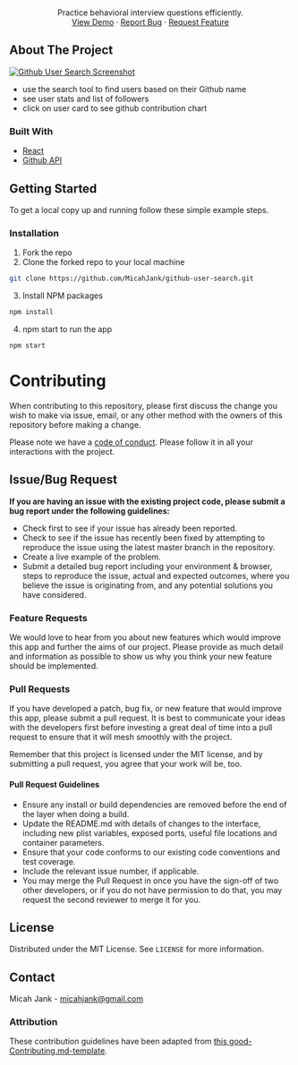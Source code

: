 <!-- PROJECT SHIELDS -->
<!--
*** I'm using markdown "reference style" links for readability.
*** Reference links are enclosed in brackets [ ] instead of parentheses ( ).
*** See the bottom of this document for the declaration of the reference variables
*** for contributors-url, forks-url, etc. This is an optional, concise syntax you may use.
*** https://www.markdownguide.org/basic-syntax/#reference-style-links


[![Issues][issues-shield]][issues-url]
[![Maintainability](https://api.codeclimate.com/v1/badges/66ccfcaf294512bd35d5/maintainability)](https://codeclimate.com/github/MicahJank/github-user-search/maintainability)
-->



<!-- PROJECT LOGO -->
<br />
<!-- <img src="https://i.ibb.co/pzZxpzh/githubusersearch.png" alt="Logo" /> -->
<p align="center">

  <p align="center">
    Practice behavioral interview questions efficiently.
    <br />
    <a href="https://github.com/MicahJank/interview-cards><strong>Explore the docs »</strong></a>
    <br />
    <br />
    <a href="https://github-user-search-tawny.vercel.app/">View Demo</a>
    ·
    <a href="https://github.com/MicahJank/interview-cards/issues">Report Bug</a>
    ·
    <a href="https://github.com/MicahJank/interview-cards/issues">Request Feature</a>
  </p>
</p>

<!-- ABOUT THE PROJECT -->
## About The Project

[![Github User Search Screenshot][product-screenshot]](https://example.com)

- use the search tool to find users based on their Github name
- see user stats and list of followers
- click on user card to see github contribution chart

### Built With
* [React](https://reactjs.org/)
* [Github API](https://docs.github.com/en/rest)



<!-- GETTING STARTED -->
## Getting Started

To get a local copy up and running follow these simple example steps.

### Installation

1. Fork the repo
2. Clone the forked repo to your local machine
```sh
git clone https://github.com/MicahJank/github-user-search.git
```
3. Install NPM packages
```sh
npm install
```
4. npm start to run the app
```JS
npm start
```

<!-- CONTRIBUTING -->

# Contributing

When contributing to this repository, please first discuss the change you wish to make via issue, email, or any other method with the owners of this repository before making a change.

Please note we have a [code of conduct](./CODE_OF_CONDUCT.md). Please follow it in all your interactions with the project.

## Issue/Bug Request
   
 **If you are having an issue with the existing project code, please submit a bug report under the following guidelines:**
 - Check first to see if your issue has already been reported.
 - Check to see if the issue has recently been fixed by attempting to reproduce the issue using the latest master branch in the repository.
 - Create a live example of the problem.
 - Submit a detailed bug report including your environment & browser, steps to reproduce the issue, actual and expected outcomes,  where you believe the issue is originating from, and any potential solutions you have considered.

### Feature Requests

We would love to hear from you about new features which would improve this app and further the aims of our project. Please provide as much detail and information as possible to show us why you think your new feature should be implemented.

### Pull Requests

If you have developed a patch, bug fix, or new feature that would improve this app, please submit a pull request. It is best to communicate your ideas with the developers first before investing a great deal of time into a pull request to ensure that it will mesh smoothly with the project.

Remember that this project is licensed under the MIT license, and by submitting a pull request, you agree that your work will be, too.

#### Pull Request Guidelines

- Ensure any install or build dependencies are removed before the end of the layer when doing a build.
- Update the README.md with details of changes to the interface, including new plist variables, exposed ports, useful file locations and container parameters.
- Ensure that your code conforms to our existing code conventions and test coverage.
- Include the relevant issue number, if applicable.
- You may merge the Pull Request in once you have the sign-off of two other developers, or if you do not have permission to do that, you may request the second reviewer to merge it for you.


<!-- LICENSE -->
## License

Distributed under the MIT License. See `LICENSE` for more information.



<!-- CONTACT -->
## Contact

Micah Jank - micahjank@gmail.com

### Attribution

These contribution guidelines have been adapted from [this good-Contributing.md-template](https://gist.github.com/PurpleBooth/b24679402957c63ec426).



<!-- MARKDOWN LINKS & IMAGES -->
<!-- https://www.markdownguide.org/basic-syntax/#reference-style-links -->
[contributors-shield]: https://img.shields.io/github/contributors/othneildrew/Best-README-Template.svg?style=flat-square
[contributors-url]: https://github.com/othneildrew/Best-README-Template/graphs/contributors
[forks-shield]: https://img.shields.io/github/forks/MicahJank/github-user-search
[forks-url]: https://github.com/othneildrew/Best-README-Template/network/members
[stars-shield]: https://img.shields.io/github/stars/MicahJank/github-user-search
[stars-url]: https://github.com/othneildrew/Best-README-Template/stargazers
[issues-shield]: https://img.shields.io/github/issues/MicahJank/github-user-search
[issues-url]: https://github.com/othneildrew/Best-README-Template/issues
[license-shield]: https://img.shields.io/github/license/othneildrew/Best-README-Template.svg?style=flat-square
[license-url]: https://github.com/othneildrew/Best-README-Template/blob/master/LICENSE.txt
[linkedin-shield]: https://img.shields.io/badge/-LinkedIn-black.svg?style=flat-square&logo=linkedin&colorB=555
[linkedin-url]: https://linkedin.com/in/othneildrew
[product-screenshot]: https://i.ibb.co/9TrnT8W/github-search.png
